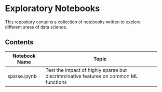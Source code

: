 # Exploratory Notebooks

This repository contains a collection of notebooks written to explore different areas of data science.

## Contents
| Notebook Name | Topic |
| --- | --- | 
| sparse.ipynb | Test the impact of highly sparse but discrimminative features on common ML functions |